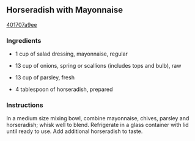 ## Horseradish with Mayonnaise

[401707a9ee](http://www.food.com/recipe/horseradish-with-mayonnaise-24196)

### Ingredients

 - 1 cup of salad dressing, mayonnaise, regular

 - 13 cup of onions, spring or scallions (includes tops and bulb), raw

 - 13 cup of parsley, fresh

 - 4 tablespoon of horseradish, prepared

### Instructions

In a medium size mixing bowl, combine mayonnaise, chives, parsley and horseradish; whisk well to blend. Refrigerate in a glass container with lid until ready to use. Add additional horseradish to taste.